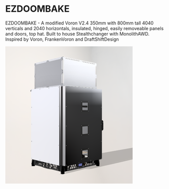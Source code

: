 # EZDOOMBAKE
EZDOOMBAKE - A modified Voron V2.4 350mm with 800mm tall 4040 verticals and 2040 horizontals, insulated, hinged, easily removeable panels and doors, top hat. Built to house Stealthchanger with MonolithAWD. Inspired by Voron, FrankenVoron and DraftShiftDesign

<img src="./images/EZDOOMBAKE.png" width="400"/>